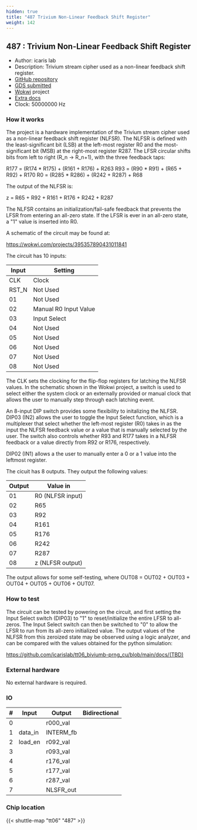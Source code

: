 ```yaml
---
hidden: true
title: "487 Trivium Non-Linear Feedback Shift Register"
weight: 142
---
```


## 487 : Trivium Non-Linear Feedback Shift Register

* Author: icaris lab
* Description: Trivium stream cipher used as a non-linear feedback shift register.
* [GitHub repository](https://github.com/icarislab/tt06_trivium-prng_cu)
* [GDS submitted](https://github.com/icarislab/tt06_trivium-prng_cu/actions/runs/8713810906)
* [Wokwi](https://wokwi.com/projects/395357890431011841) project
* [Extra docs]()
* Clock: 50000000 Hz

<!---

This file is used to generate your project datasheet. Please fill in the information below and delete any unused
sections.

You can also include images in this folder and reference them in the markdown. Each image must be less than
512 kb in size, and the combined size of all images must be less than 1 MB.
-->


### How it works

The project is a hardware implementation of the Trivium stream cipher used as a non-linear feedback shift register (NLFSR). The NLFSR is defined with the least-significant bit (LSB) at the left-most register R0 and the most-significant bit (MSB) at the right-most register R287. The LFSR circular shifts bits from left to right (R_n -> R_n+1), with the three feedback taps:

R177 = (R174 * R175) + (R161 + R176) + R263
R93 = (R90 * R91) + (R65 + R92) + R170
R0  = (R285 * R286) + (R242 + R287) + R68

The output of the NLFSR is:

z   = R65 + R92 + R161 + R176 + R242 + R287

The NLFSR contains an initialization/fail-safe feedback that prevents the LFSR from entering an all-zero state. If the LFSR is ever in an all-zero state, a "1" value is inserted into R0.

A schematic of the circuit may be found at:

https://wokwi.com/projects/395357890431011841

The circuit has 10 inputs:

| Input    | Setting                     |
| -------- | -------                     |
| CLK      | Clock                       |
| RST_N    | Not Used                    |
| 01       | Not Used                    |
| 02       | Manual R0 Input Value       |
| 03       | Input Select                |
| 04       | Not Used                    |
| 05       | Not Used                    |
| 06       | Not Used                    |
| 07       | Not Used                    |
| 08       | Not Used                    |

The CLK sets the clocking for the flip-flop registers for latching the NLFSR values. In the schematic shown in the Wokwi project, a switch is used to select either the system clock or an externally provided or manual clock that allows the user to manually step through each latching event.

An 8-input DIP switch provides some flexibility to initalizing the NLFSR. DIP03 (IN2) allows the user to toggle the Input Select function, which is a multiplexer that select whether the left-most register (R0) takes in as the input the NLFSR feedback value or a value that is manually selected by the user. The switch also controls whether R93 and R177 takes in a NLFSR feedback or a value directly from R92 or R176, respectively.

DIP02 (IN1) allows a the user to manually enter a 0 or a 1 value into the leftmost register.

The cicuit has 8 outputs. They output the following values:

| Output   | Value in    |
| -------- | -------     |
| 01       | R0  (NLFSR input)|
| 02       | R65 |
| 03       | R92 |
| 04       | R161 |
| 05       | R176 |
| 06       | R242 |
| 07       | R287 |
| 08       | z (NLFSR output) |

The output allows for some self-testing, where OUT08 = OUT02 + OUT03 + OUT04 + OUT05 + OUT06 + OUT07.

### How to test

The circuit can be tested by powering on the circuit, and first setting the Input Select switch (DIP03) to "1" to reset/initialize the entire LFSR to all-zeros. The Input Select switch can then be switched to "0" to allow the LFSR to run from its all-zero initialized value. The output values of the NLFSR from this zeroized state may be observed using a logic analyzer, and can be compared with the values obtained for the python simulation:

https://github.com/icarislab/tt06_biviumb-prng_cu/blob/main/docs/(TBD)

### External hardware

No external hardware is required.


### IO

| #             | Input    | Output   | Bidirectional   |
| ------------- | -------- | -------- | --------------- |
| 0 |   | r000_val  |      |
| 1 | data_in  | INTERM_fb  |      |
| 2 | load_en  | r092_val  |      |
| 3 |   | r093_val  |      |
| 4 |   | r176_val  |      |
| 5 |   | r177_val  |      |
| 6 |   | r287_val  |      |
| 7 |   | NLSFR_out  |      |


### Chip location

{{< shuttle-map "tt06" "487" >}}
